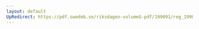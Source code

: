 ```yaml
---
layout: default
UpRedirect: https://pdf.swedeb.se/riksdagen-volumeG-pdf/199091/reg_199091/reg_199091_0455.pdf
---
```

